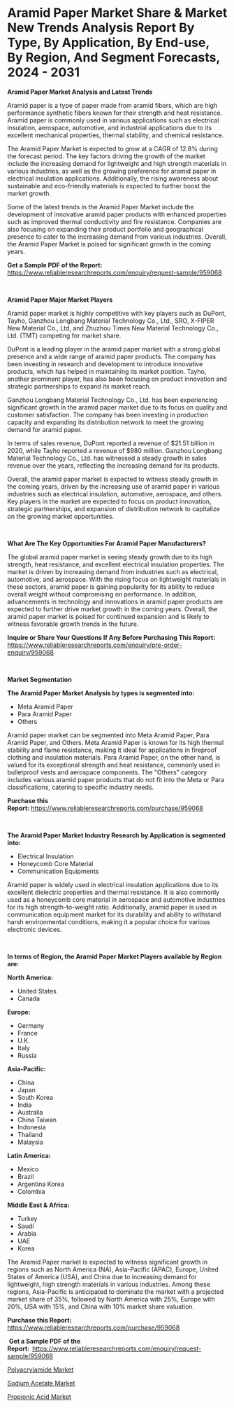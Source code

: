 <p><h1>Aramid Paper Market Share & Market New Trends Analysis Report By Type, By Application, By End-use, By Region, And Segment Forecasts, 2024 - 2031</h1></p><p><strong>Aramid Paper Market Analysis and Latest Trends</strong></p>
<p><p>Aramid paper is a type of paper made from aramid fibers, which are high performance synthetic fibers known for their strength and heat resistance. Aramid paper is commonly used in various applications such as electrical insulation, aerospace, automotive, and industrial applications due to its excellent mechanical properties, thermal stability, and chemical resistance.</p><p>The Aramid Paper Market is expected to grow at a CAGR of 12.8% during the forecast period. The key factors driving the growth of the market include the increasing demand for lightweight and high strength materials in various industries, as well as the growing preference for aramid paper in electrical insulation applications. Additionally, the rising awareness about sustainable and eco-friendly materials is expected to further boost the market growth.</p><p>Some of the latest trends in the Aramid Paper Market include the development of innovative aramid paper products with enhanced properties such as improved thermal conductivity and fire resistance. Companies are also focusing on expanding their product portfolio and geographical presence to cater to the increasing demand from various industries. Overall, the Aramid Paper Market is poised for significant growth in the coming years.</p></p>
<p><strong>Get a Sample PDF of the Report:&nbsp;</strong> <a href="https://www.reliableresearchreports.com/enquiry/request-sample/959068">https://www.reliableresearchreports.com/enquiry/request-sample/959068</a></p>
<p>&nbsp;</p>
<p><strong>Aramid Paper Major Market Players</strong></p>
<p><p>Aramid paper market is highly competitive with key players such as DuPont, Tayho, Ganzhou Longbang Material Technology Co., Ltd., SRO, X-FIPER New Material Co., Ltd, and Zhuzhou Times New Material Technology Co., Ltd. (TMT) competing for market share. </p><p>DuPont is a leading player in the aramid paper market with a strong global presence and a wide range of aramid paper products. The company has been investing in research and development to introduce innovative products, which has helped in maintaining its market position. Tayho, another prominent player, has also been focusing on product innovation and strategic partnerships to expand its market reach.</p><p>Ganzhou Longbang Material Technology Co., Ltd. has been experiencing significant growth in the aramid paper market due to its focus on quality and customer satisfaction. The company has been investing in production capacity and expanding its distribution network to meet the growing demand for aramid paper.</p><p>In terms of sales revenue, DuPont reported a revenue of $21.51 billion in 2020, while Tayho reported a revenue of $980 million. Ganzhou Longbang Material Technology Co., Ltd. has witnessed a steady growth in sales revenue over the years, reflecting the increasing demand for its products.</p><p>Overall, the aramid paper market is expected to witness steady growth in the coming years, driven by the increasing use of aramid paper in various industries such as electrical insulation, automotive, aerospace, and others. Key players in the market are expected to focus on product innovation, strategic partnerships, and expansion of distribution network to capitalize on the growing market opportunities.</p></p>
<p>&nbsp;</p>
<p><strong>What Are The Key Opportunities For Aramid Paper Manufacturers?</strong></p>
<p><p>The global aramid paper market is seeing steady growth due to its high strength, heat resistance, and excellent electrical insulation properties. The market is driven by increasing demand from industries such as electrical, automotive, and aerospace. With the rising focus on lightweight materials in these sectors, aramid paper is gaining popularity for its ability to reduce overall weight without compromising on performance. In addition, advancements in technology and innovations in aramid paper products are expected to further drive market growth in the coming years. Overall, the aramid paper market is poised for continued expansion and is likely to witness favorable growth trends in the future.</p></p>
<p><strong>Inquire or Share Your Questions If Any Before Purchasing This Report:</strong> <a href="https://www.reliableresearchreports.com/enquiry/pre-order-enquiry/959068">https://www.reliableresearchreports.com/enquiry/pre-order-enquiry/959068</a></p>
<p>&nbsp;</p>
<p><strong>Market Segmentation</strong></p>
<p><strong>The Aramid Paper Market Analysis by types is segmented into:</strong></p>
<p><ul><li>Meta Aramid Paper</li><li>Para Aramid Paper</li><li>Others</li></ul></p>
<p><p>Aramid paper market can be segmented into Meta Aramid Paper, Para Aramid Paper, and Others. Meta Aramid Paper is known for its high thermal stability and flame resistance, making it ideal for applications in fireproof clothing and insulation materials. Para Aramid Paper, on the other hand, is valued for its exceptional strength and heat resistance, commonly used in bulletproof vests and aerospace components. The "Others" category includes various aramid paper products that do not fit into the Meta or Para classifications, catering to specific industry needs.</p></p>
<p><strong>Purchase this Report:&nbsp;</strong><a href="https://www.reliableresearchreports.com/purchase/959068">https://www.reliableresearchreports.com/purchase/959068</a></p>
<p>&nbsp;</p>
<p><strong>The Aramid Paper Market Industry Research by Application is segmented into:</strong></p>
<p><ul><li>Electrical Insulation</li><li>Honeycomb Core Material</li><li>Communication Equipments</li></ul></p>
<p><p>Aramid paper is widely used in electrical insulation applications due to its excellent dielectric properties and thermal resistance. It is also commonly used as a honeycomb core material in aerospace and automotive industries for its high strength-to-weight ratio. Additionally, aramid paper is used in communication equipment market for its durability and ability to withstand harsh environmental conditions, making it a popular choice for various electronic devices.</p></p>
<p>&nbsp;</p>
<p><strong>In terms of Region, the Aramid Paper Market Players available by Region are:</strong></p>
<p>
    <p> <strong> North America: </strong>
        <ul>
            <li>United States</li>
            <li>Canada</li>
        </ul>
        </p> 
    <p> <strong> Europe: </strong>
        <ul>
            <li>Germany</li>
            <li>France</li>
            <li>U.K.</li>
            <li>Italy</li>
            <li>Russia</li>
        </ul>
        </p> 
    <p> <strong> Asia-Pacific: </strong>
        <ul>
            <li>China</li>
            <li>Japan</li>
            <li>South Korea</li>
            <li>India</li>
            <li>Australia</li>
            <li>China Taiwan</li>
            <li>Indonesia</li>
            <li>Thailand</li>
            <li>Malaysia</li>
        </ul>
        </p> 
    <p> <strong> Latin America: </strong>
        <ul>
            <li>Mexico</li>
            <li>Brazil</li>
            <li>Argentina Korea</li>
            <li>Colombia</li>
        </ul>
        </p> 
    <p> <strong> Middle East & Africa: </strong>
        <ul>
            <li>Turkey</li>
            <li>Saudi</li>
            <li>Arabia</li>
            <li>UAE</li>
            <li>Korea</li>
        </ul>
    </p>
    </p>
<p><p>The Aramid Paper market is expected to witness significant growth in regions such as North America (NA), Asia-Pacific (APAC), Europe, United States of America (USA), and China due to increasing demand for lightweight, high strength materials in various industries. Among these regions, Asia-Pacific is anticipated to dominate the market with a projected market share of 35%, followed by North America with 25%, Europe with 20%, USA with 15%, and China with 10% market share valuation.</p></p>
<p><strong>Purchase this Report: </strong><a href="https://www.reliableresearchreports.com/purchase/959068">https://www.reliableresearchreports.com/purchase/959068</a></p>
<p>&nbsp;<strong>Get a Sample PDF of the Report:&nbsp;&nbsp;</strong><a href="https://www.reliableresearchreports.com/enquiry/request-sample/959068">https://www.reliableresearchreports.com/enquiry/request-sample/959068</a></p>
<p><strong></strong></p>
<p><p><a href="https://github.com/Alonsoolds3wq1d81czn8rbol/Market-Research-Report-List-1/blob/main/polyacrylamide-market.md">Polyacrylamide Market</a></p><p><a href="https://github.com/yemakinde/Market-Research-Report-List-1/blob/main/sodium-acetate-market.md">Sodium Acetate Market</a></p><p><a href="https://github.com/jsmusil/Market-Research-Report-List-2/blob/main/propionic-acid-market.md">Propionic Acid Market</a></p></p>